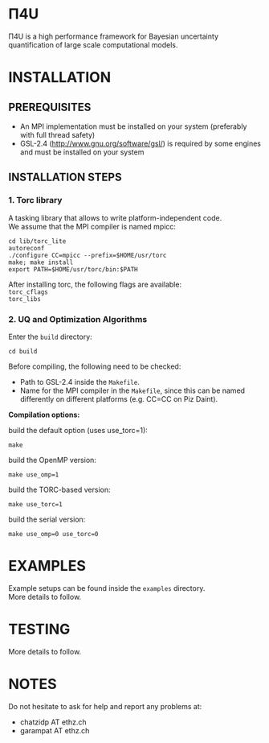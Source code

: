 # Π4U
Π4U is a high performance framework for Bayesian uncertainty quantification of large scale computational models.


# INSTALLATION

## PREREQUISITES
- An MPI implementation must be installed on your system (preferably with full thread safety)
- GSL-2.4 (http://www.gnu.org/software/gsl/) is required by some engines and must be installed on your system


## INSTALLATION STEPS
### 1. Torc library
A tasking library that allows to write platform-independent code.  
We assume that the MPI compiler is named mpicc:

	cd lib/torc_lite  
	autoreconf  
	./configure CC=mpicc --prefix=$HOME/usr/torc  
	make; make install  
	export PATH=$HOME/usr/torc/bin:$PATH  

After installing torc, the following flags are available:  
`torc_cflags`  
`torc_libs`  


### 2. UQ and Optimization Algorithms
Enter the `build` directory:  

	cd build  

Before compiling, the following need to be checked: 
- Path to GSL-2.4 inside the `Makefile`.  
- Name for the MPI compiler in the `Makefile`, since this can be named differently on different platforms (e.g. CC=CC on Piz Daint).  

**Compilation options:**  

build the default option (uses use_torc=1):
	
	make
	
build the OpenMP version:
	
	make use_omp=1
	
build the TORC-based version:

	make use_torc=1
	
build the serial version:
	
	make use_omp=0 use_torc=0



# EXAMPLES
Example setups can be found inside the `examples` directory.  
More details to follow.


# TESTING
More details to follow.


# NOTES

Do not hesitate to ask for help and report any problems at:
- chatzidp AT ethz.ch
- garampat AT ethz.ch

